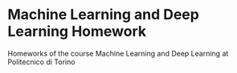 # Machine Learning and Deep Learning Homework
Homeworks of the course Machine Learning and Deep Learning at Politecnico di Torino
